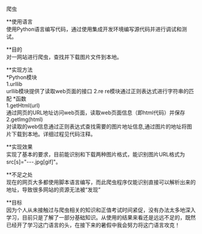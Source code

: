 爬虫

**使用语言  
  使用Python语言编写代码，通过使用集成开发环境编写源代码并进行调试和测试。
  
**目的  
  对一网站进行爬虫，查找并下载图片文件到本地。

**实现方法  
  *Python模块  
    1.urllib  
      urllib模块提供了读取web页面的接口
    2.re 
      re模块通过正则表达式进行字符串的匹配
  *函数  
    1.getHtml(url)    
      通过网页的URL地址访问web页面，读取web页面信息（即html代码）并保存     
    2.getImg(html)   
      对读取的web信息通过正则表达式查找需要的图片地址信息,通过图片的地址将图片下载到本地。详细过程见代码注释。
    
**实现效果  
  实现了基本的要求，目前能识别和下载两种图片格式，能识别图片URL格式为 src[s]="---.jpg[gif]"。
  
**不足之处  
  现在的网页大多都使用脚本语言编写，而此爬虫程序仅能识别直接可以解析出来的地址，导致很多网站的资源无法被“发现”
  
**目标  
  因为个人从未接触过与爬虫相关的知识和正值考试时间紧促，没有办法太多地深入学习，目前只是了解了一部分基础知识。从使用的结果来看还是远远不足的，既然已经开了学习这门语言的头，在接下来的暑假中我会努力将这门语言攻克！
